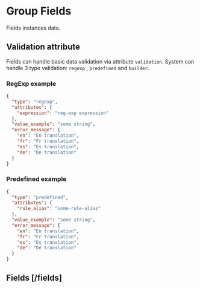 <!-- include(data_structures.md) -->

# Group Fields

Fields instances data.

## Validation attribute

Fields can handle basic data validation via attribute `validation`. System can handle 3 type validation: `regexp`
, `predefined` and `builder`.

### RegExp example
```json
{
  "type": "regexp",
  "attributes": {
    "expression": "reg-exp expression"
  },
  "value_example": "some string",
  "error_message": {
    "en": "En translation",
    "fr": "Fr translation",
    "es": "Es translation",
    "de": "De translation"
  }
}
```

### Predefined example
```json
{
  "type": "predefined",
  "attributes": {
    "rule_alias": "some-rule-alias"
  },
  "value_example": "some string",
  "error_message": {
    "en": "En translation",
    "fr": "Fr translation",
    "es": "Es translation",
    "de": "De translation"
  }
}
```

## Fields [/fields]

<!-- include(list.md) -->
<!-- include(create.md) -->
<!-- include(show.md) -->
<!-- include(delete.md) -->
<!-- include(update.md) -->
<!-- include(options.md) -->
